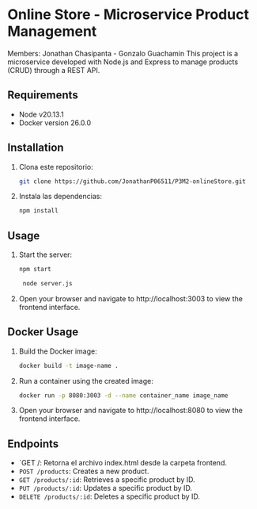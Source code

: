 # Online Store - Microservice Product Management

Members: Jonathan Chasipanta - Gonzalo Guachamin
This project is a microservice developed with Node.js and Express to manage products (CRUD) through a REST API.

## Requirements

- Node v20.13.1
- Docker version 26.0.0 

## Installation

1. Clona este repositorio:
    ```bash
    git clone https://github.com/JonathanP06511/P3M2-onlineStore.git
    ```

2. Instala las dependencias:
    ```bash
    npm install
    ```

## Usage

1. Start the server:
    ```bash
    npm start
    ```
     ```bash
      node server.js
    ```

2. Open your browser and navigate to http://localhost:3003 to view the frontend interface.
## Docker Usage

1. Build the Docker image:
    ```bash
    docker build -t image-name .
    ```

2. Run a container using the created image:
    ```bash
    docker run -p 8080:3003 -d --name container_name image_name
    ```

3. Open your browser and navigate to http://localhost:8080 to view the frontend interface.

## Endpoints

- `GET /: Retorna el archivo index.html desde la carpeta frontend.
- `POST /products`: Creates a new product.
- `GET /products/:id`: Retrieves a specific product by ID.
- `PUT /products/:id`: Updates a specific product by ID.
- `DELETE /products/:id`: Deletes a specific product by ID.
